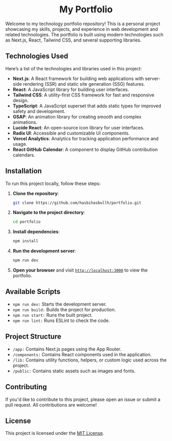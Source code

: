 <h1 align="center">My Portfolio</h1>

Welcome to my technology portfolio repository! This is a personal project showcasing my skills, projects, and experience in web development and related technologies. The portfolio is built using modern technologies such as Next.js, React, Tailwind CSS, and several supporting libraries.

## Technologies Used

Here’s a list of the technologies and libraries used in this project:

- **Next.js**: A React framework for building web applications with server-side rendering (SSR) and static site generation (SSG) features.
- **React**: A JavaScript library for building user interfaces.
- **Tailwind CSS**: A utility-first CSS framework for fast and responsive design.
- **TypeScript**: A JavaScript superset that adds static types for improved safety and development.
- **GSAP**: An animation library for creating smooth and complex animations.
- **Lucide React**: An open-source icon library for user interfaces.
- **Radix UI**: Accessible and customizable UI components.
- **Vercel Analytics**: Analytics for tracking application performance and usage.
- **React GitHub Calendar**: A component to display GitHub contribution calendars.

## Installation

To run this project locally, follow these steps:

1. **Clone the repository**:
   ```bash
   git clone https://github.com/hasbihasbullh/portfolio.git
2. **Navigate to the project directory**:
   ```bash
   cd portfolio
3. **Install dependencies**:
   ```bash
   npm install
4. **Run the development server**:
   ```bash
   npm run dev
5. **Open your browser** and visit [`http://localhost:3000`](http://localhost:3000) to view the portfolio.

## Available Scripts

- `npm run dev:` Starts the development server.
- `npm run build:` Builds the project for production.
- `npm run start:` Runs the built project.
- `npm run lint:` Runs ESLint to check the code.

## Project Structure

- `/app:` Contains Next.js pages using the App Router.
- `/components:` Contains React components used in the application.
- `/lib:` Contains utility functions, helpers, or custom logic used across the project.
- `/public:` Contains static assets such as images and fonts.

## Contributing

If you'd like to contribute to this project, please open an issue or submit a pull request. All contributions are welcome!

## License

This project is licensed under the [MIT License](LICENSE).
